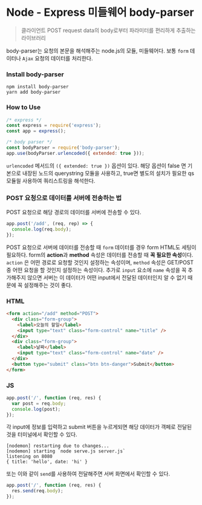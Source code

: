 # Node - Express 미들웨어 body-parser

> 클라이언트 POST request data의 body로부터 파라미터를 편리하게 추출하는 라이브러리

body-parser는 요청의 본문을 해석해주는 node.js의 모듈, 미들웨어다.
보통 `form` 데이터나 `Ajax` 요청의 데이터를 처리한다.

### Install body-parser

```
npm install body-parser
yarn add body-parser
```

### How to Use

```js
/* express */
const express = require('express');
const app = express();

/* body parser */
const bodyParser = require('body-parser');
app.use(bodyParser.urlencoded({ extended: true }));
```

`urlencoded` 메서드의 `({ extended: true })` 옵션이 있다. 해당 옵션이 false 면 기본으로 내장된 노드의 querystring 모듈을 사용하고, true면 별도의 설치가 필요한 qs 모듈읠 사용하여 쿼리스트링을 해석한다.

### POST 요청으로 데이터를 서버에 전송하는 법

POST 요청으로 해당 경로의 데이터를 서버에 전송할 수 있다.

```js
app.post('/add', (req, rep) => {
  console.log(req.body);
});
```

POST 요청으로 서버에 데이터를 전송할 때 `form` 데이터를 경우 form HTML도 세팅이 필요하다.
form의 **action**과 **method** 속성은 데이터를 전송할 때 **꼭 필요한 속성**이다.  
`action` 은 어떤 경로로 요청할 것인지 설정하는 속성이며, `method` 속성은 GET/POST 중 어떤 요청을 할 것인지 설정하는 속성이다.
추가로 `input` 요소에 `name` 속성을 꼭 추가해주지 않으면 서버는 이 데이터가 어떤 input에서 전달된 데이터인지 알 수 없기 때문에 꼭 설정해주는 것이 좋다.

### HTML

```html
<form action="/add" method="POST">
  <div class="form-group">
    <label>오늘의 할일</label>
    <input type="text" class="form-control" name="title" />
  </div>
  <div class="form-group">
    <label>날짜</label>
    <input type="text" class="form-control" name="date" />
  </div>
  <button type="submit" class="btn btn-danger">Submit</button>
</form>
```

### JS

```js
app.post('/', function (req, res) {
  var post = req.body;
  console.log(post);
});
```

각 input에 정보를 입력하고 submit 버튼을 누르게되면 해당 데이터가 객페로 전달된 것을 터미널에서 확인할 수 있다.

```
[nodemon] restarting due to changes...
[nodemon] starting `node serve.js server.js`
listening on 8080
{ title: 'hello', date: 'hi' }
```

또는 이와 같이 `send`를 사용하여 전달해주면 서버 화면에서 확인할 수 있다.

```js
app.post('/', function (req, res) {
  res.send(req.body);
});
```
